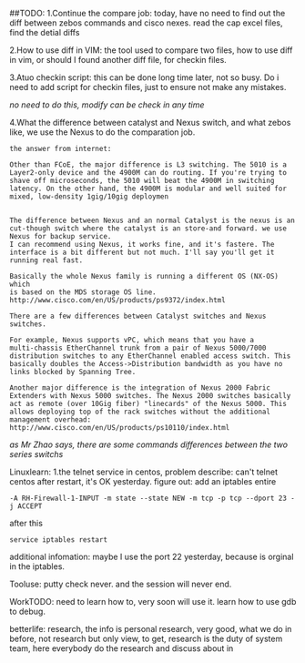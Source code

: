 ##TODO:
1.Continue the compare job: 
    today, have no need to find out the diff between zebos commands and cisco nexes.
    read the cap excel files, find the detial diffs


2.How to use diff in VIM: 
    the tool used to compare two files, how to use diff in vim, or should I found another diff file, for checkin files.

3.Atuo checkin script: this can be done long time later, not so busy.
    Do i need to add script for checkin files, just to ensure not make any mistakes.
    
*no need to do this, modify can be check in any time*

4.What the difference between catalyst and Nexus switch, and what zebos like, we use the Nexus to do the comparation job.

    the answer from internet:

    Other than FCoE, the major difference is L3 switching. The 5010 is a
    Layer2-only device and the 4900M can do routing. If you're trying to
    shave off microseconds, the 5010 will beat the 4900M in switching
    latency. On the other hand, the 4900M is modular and well suited for
    mixed, low-density 1gig/10gig deploymen


    The difference between Nexus and an normal Catalyst is the nexus is an cut-though switch where the catalyst is an store-and forward. we use Nexus for backup service.
    I can recommend using Nexus, it works fine, and it's fastere. The interface is a bit different but not much. I'll say you'll get it running real fast. 
        
    Basically the whole Nexus family is running a different OS (NX-OS) which
    is based on the MDS storage OS line.
    http://www.cisco.com/en/US/products/ps9372/index.html
    
    There are a few differences between Catalyst switches and Nexus
    switches.
    
    For example, Nexus supports vPC, which means that you have a
    multi-chassis EtherChannel trunk from a pair of Nexus 5000/7000
    distribution switches to any EtherChannel enabled access switch. This
    basically doubles the Access->Distribution bandwidth as you have no
    links blocked by Spanning Tree.
    
    Another major difference is the integration of Nexus 2000 Fabric
    Extenders with Nexus 5000 switches. The Nexus 2000 switches basically
    act as remote (over 10Gig fiber) "linecards" of the Nexus 5000. This
    allows deploying top of the rack switches without the additional
    management overhead:
    http://www.cisco.com/en/US/products/ps10110/index.html
        

*as Mr Zhao says, there are some commands differences between the two series switchs*


Linuxlearn:
1.the telnet service in centos, 
problem describe: can't telnet centos after restart, it's OK yesterday.
figure out: add an iptables entire
    
    -A RH-Firewall-1-INPUT -m state --state NEW -m tcp -p tcp --dport 23 -j ACCEPT

after this

    service iptables restart

additional infomation: maybe I use the port 22 yesterday, because is orginal in the iptables.

Tooluse:
putty check never. and the session will never end.

WorkTODO: need to learn how to, very soon will use it.
learn how to use gdb to debug.



betterlife:
research, the info is personal research, very good, what we do in before, not research but only view, to get, research is the duty of system team, here everybody do the research and discuss about in

